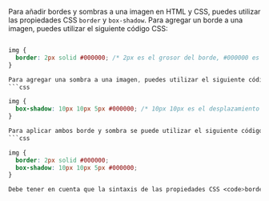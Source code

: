 
Para añadir bordes y sombras a una imagen en HTML y CSS, puedes utilizar las propiedades CSS <code>border</code> y <code>box-shadow</code>.
Para agregar un borde a una imagen, puedes utilizar el siguiente código CSS:
```css

img {
  border: 2px solid #000000; /* 2px es el grosor del borde, #000000 es el color */
}

Para agregar una sombra a una imagen, puedes utilizar el siguiente código CSS:
```css

img {
  box-shadow: 10px 10px 5px #000000; /* 10px 10px es el desplazamiento horizontal y vertical, 5px es la difuminación, #000000 es el color de la sombra */
}

Para aplicar ambos borde y sombra se puede utilizar el siguiente código CSS:
```css

img {
  border: 2px solid #000000;
  box-shadow: 10px 10px 5px #000000;
}

Debe tener en cuenta que la sintaxis de las propiedades CSS <code>border</code> y <code>box-shadow</code> es específica, y deben ser utilizadas de manera correcta para obtener el resultado deseado.
